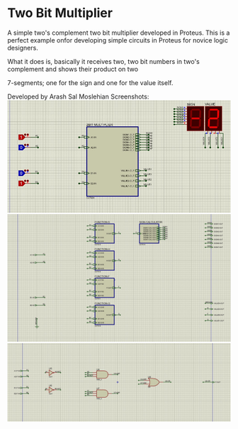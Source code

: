 # Two Bit Multiplier
A simple two's complement two bit multiplier developed in Proteus.
This is a perfect example onfor developing simple circuits in Proteus for novice logic designers.

What it does is, basically it receives two, two bit numbers in two's complement and shows their product on two 

7-segments; one for the sign and one for the value itself.

Developed by Arash Sal Moslehian
Screenshots:
 ![Alt text](/screenshots/1.jpg?raw=true "Main Circuit")
 ![Alt text](/screenshots/2.jpg?raw=true "Sub Circuit")
 ![Alt text](/screenshots/3.jpg?raw=true "Sub Circuit")

